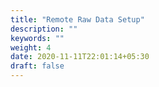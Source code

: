 ```yaml
---
title: "Remote Raw Data Setup"
description: ""
keywords: ""
weight: 4
date: 2020-11-11T22:01:14+05:30
draft: false
---
```

